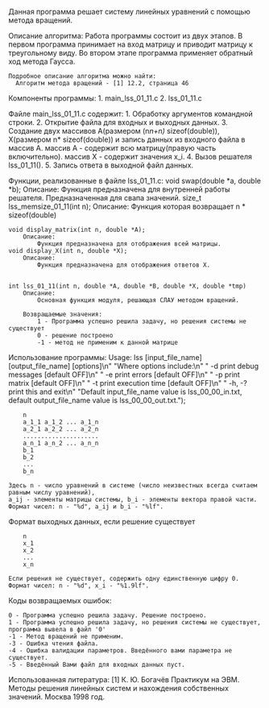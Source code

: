 

Данная программа решает систему линейных уравнений с помощью метода вращений.

Описание алгоритма:
    Работа программы состоит из двух этапов.
    В первом программа принимает на вход матрицу и приводит матрицу к треугольному виду.
    Во втором этапе программа применяет обратный ход метода Гаусса.

    Подробное описание алгоритма можно найти:
      Алгоритм метода вращений - [1] 12.2, страница 46


Компоненты программы:
    1. main_lss_01_11.c
    2. lss_01_11.c

Файле main_lss_01_11.c содержит:
    1. Обработку аргументов командной строки.
    2. Открытие файла для входных и выходных данных.
    3. Создание двух массивов А(размером (n*n+n)* sizeof(double)), Х(размером n* sizeof(double)) и запись данных из входного файла в массив А.
        массив А - содержит всю матрицу(правую часть включительно).
        массив Х - содержит значения х_i.
    4. Вызов решателя lss_01_11().
    5. Запись ответа в выходной файл данных.


Функции, реализованные в файле lss_01_11.c:
    void swap(double *a, double *b);
        Описание:
            Функция предназначена для внутренней работы решателя.
            Предназначенная для свапа значений.
    size_t lss_memsize_01_11(int n);
        Описание:
            Функция которая возвращает n * sizeof(double)

    void display_matrix(int n, double *A);
        Описание:
            Функция предназначена для отображения всей матрицы.
    void display_X(int n, double *X);
        Описание:
            Функция предназначена для отображения ответов Х.


    int lss_01_11(int n, double *A, double *B, double *X, double *tmp)
        Описание:
            Основная функция модуля, решающая СЛАУ методом вращений.

        Возвращаемые значения:
            1 - Программа успешно решила задачу, но решения системы не существует
            0 - решение построено
            -1 - метод не применим к данной матрице

Использование программы:
Usage: lss [input_file_name] [output_file_name] [options]\n"
        "Where options include:\n"
        "  -d        print debug messages [default OFF]\n"
        "  -e        print errors [default OFF]\n"
        "  -p        print matrix [default OFF]\n"
        "  -t        print execution time [default OFF]\n"
        "  -h, -?    print this and exit\n"
        "Default input_file_name value is lss_00_00_in.txt, default output_file_name value is lss_00_00_out.txt.");


        n
        a_1_1 a_1_2 ... a_1_n
        a_2_1 a_2_2 ... a_2_n
        .....................
        a_n_1 a_n_2 ... a_n_n
        b_1
        b_2
        ...
        b_n

    Здесь n - число уравнений в системе (число неизвестных всегда считаем равным числу уравнений),
    a_ij - элементы матрицы системы, b_i - элементы вектора правой части.
    Формат чисел: n - "%d", a_ij и b_i - "%lf".

Формат выходных данных, если решение существует

        n
        x_1
        x_2
        ...
        x_n

    Если решения не существует, содержить одну единственную цифру 0.
    Формат чисел: n - "%d", x_i - "%1.9lf".

Коды возвращаемых ошибок:

    0 - Программа успешно решила задачу. Решение построено.
    1 - Программа успешно решила задачу, но решения системы не существует, программа вывела в файл '0'
    -1 - Метод вращений не применим.
    -3 - Ошибка чтения файла.
    -4 - Ошибка валидации параметров. Введённого вами параметра не существует.
    -5 - Введённый Вами файл для входных данных пуст.



Использованная литература:
    [1] К. Ю. Богачёв Практикум на ЭВМ. Методы решения линейных систем и нахождения собственных значений.
    Москва 1998 год.
